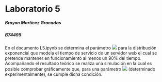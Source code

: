 # Laboratorio 5
##### Brayan Martínez Granados 
##### B74495

En el documento L5.ipynb se determina el parámetro <img src="https://render.githubusercontent.com/render/math?math=\nu"> para la distribución exponencial que modela el tiempo de servicio de un servidor web el cual se pretende mantener en funcionamiento al menos un 90% del tiempo. Acompañando el resultado teórico se realiza una simulación en la cual es posible comprobar gráficamente que, para una parámetro  <img src="https://render.githubusercontent.com/render/math?math=\nu \leq 2.22"> (determinado experimentalmente), se cumple dicha condición.
